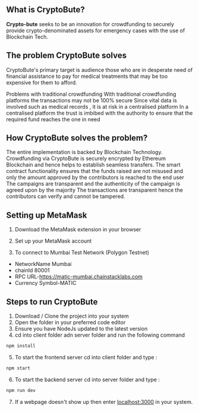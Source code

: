 ## What is CryptoBute?

**Crypto-bute** seeks to be an innovation for crowdfunding to securely provide crypto-denominated assets for emergency cases with the use of Blockchain Tech.

## The problem CryptoBute solves
CryptoBute's primary target is audience those who are in desperate need of financial assistance to pay for medical treatments that may be too expensive for them to afford.

Problems with traditional crowdfunding
With traditional crowdfunding platforms the transactions may not be 100% secure
Since vital data is involved such as medical records , it is at risk in a centralised platform
In a centralised platform the trust is imbibed with the authority to ensure that the required fund reaches the one in need

## How CryptoBute solves the problem?
The entire implementation is backed by Blockchain Technology. Crowdfunding via CryptoBute is securely encrypted by Ethereum Blockchain and hence helps to establish seamless transfers.
The smart contract functionality ensures that the funds raised are not misused and only the amount approved by the contributors is reached to the end user
The campaigns are transparent and the authenticity of the campaign is agreed upon by the majority
The transactions are transparent hence the contributors can verify and cannot be tampered.

## Setting up MetaMask
1. Download the MetaMask extension in your browser

2. Set up your MetaMask account

3. To connect to Mumbai Test Network (Polygon Testnet)

 * NetworkName	Mumbai
 * chainId	80001
 * RPC URL-https://matic-mumbai.chainstacklabs.com
 * Currency Symbol-MATIC
  
## Steps to run CryptoBute

1. Download / Clone the project into your system
2. Open the folder in your preferred code editor
3. Ensure you have NodeJs updated to the latest version
4. cd into client folder adn server folder and run the following command

```bash
npm install 
```

5. To start the frontend server cd into client folder and type :

```bash
npm start
```
6. To start the backend server cd into server folder and type :

  ```bash
npm run dev
```

7. If a webpage doesn't show up then enter [localhost:3000](http://localhost:3000) in your system.


